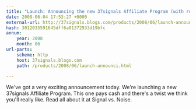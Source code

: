 ```yaml
---
title: "Launch: Announcing the new 37signals Affiliate Program (with recurring income)"
date: 2008-06-04 17:53:27 +0000
external-url: http://37signals.blogs.com/products/2008/06/launch-announci.html
hash: 3012035591645dff6a01372933d19bfc
annum:
    year: 2008
    month: 06
url-parts:
    scheme: http
    host: 37signals.blogs.com
    path: /products/2008/06/launch-announci.html

---
```


We've got a very exciting announcement today. We're launching a new 37signals Affiliate Program. This one pays cash and there's a twist we think you'll really like. Read all about it at Signal vs. Noise.

